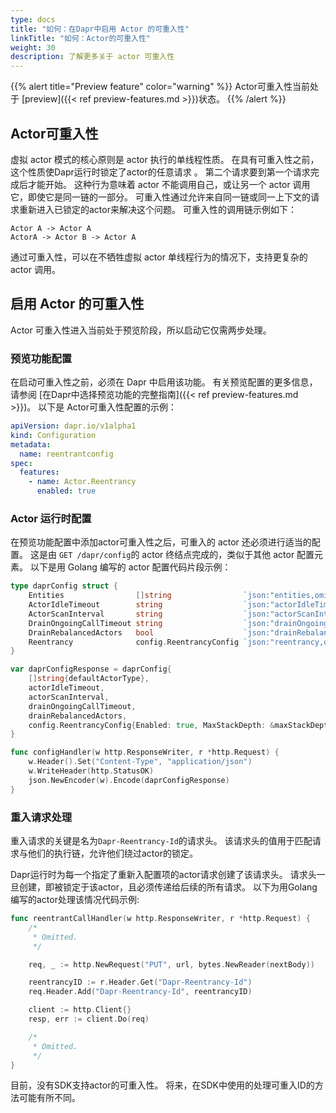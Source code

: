 ```yaml
---
type: docs
title: "如何：在Dapr中启用 Actor 的可重入性"
linkTitle: "如何：Actor的可重入性"
weight: 30
description: 了解更多关于 actor 可重入性
---
```


{{% alert title="Preview feature" color="warning" %}}
Actor可重入性当前处于 [preview]({{< ref preview-features.md >}})状态。
{{% /alert %}}

## Actor可重入性
虚拟 actor 模式的核心原则是 actor 执行的单线程性质。 在具有可重入性之前，这个性质使Dapr运行时锁定了actor的任意请求 。 第二个请求要到第一个请求完成后才能开始。 这种行为意味着 actor 不能调用自己，或让另一个 actor 调用它，即使它是同一链的一部分。 可重入性通过允许来自同一链或同一上下文的请求重新进入已锁定的actor来解决这个问题。 可重入性的调用链示例如下：

```
Actor A -> Actor A
ActorA -> Actor B -> Actor A
```

通过可重入性，可以在不牺牲虚拟 actor 单线程行为的情况下，支持更复杂的 actor 调用。

## 启用 Actor 的可重入性
Actor 可重入性进入当前处于预览阶段，所以启动它仅需两步处理。

### 预览功能配置
在启动可重入性之前，必须在 Dapr 中启用该功能。 有关预览配置的更多信息，请参阅 [在Dapr中选择预览功能的完整指南]({{< ref preview-features.md >}})。 以下是 Actor可重入性配置的示例：

```yaml
apiVersion: dapr.io/v1alpha1
kind: Configuration
metadata:
  name: reentrantconfig
spec:
  features:
    - name: Actor.Reentrancy
      enabled: true
```

### Actor 运行时配置
在预览功能配置中添加actor可重入性之后，可重入的 actor 还必须进行适当的配置。 这是由 `GET /dapr/config`的 actor 终结点完成的，类似于其他 actor 配置元素。 以下是用 Golang 编写的 actor 配置代码片段示例：

```go
type daprConfig struct {
    Entities                []string                `json:"entities,omitempty"`
    ActorIdleTimeout        string                  `json:"actorIdleTimeout,omitempty"`
    ActorScanInterval       string                  `json:"actorScanInterval,omitempty"`
    DrainOngoingCallTimeout string                  `json:"drainOngoingCallTimeout,omitempty"`
    DrainRebalancedActors   bool                    `json:"drainRebalancedActors,omitempty"`
    Reentrancy              config.ReentrancyConfig `json:"reentrancy,omitempty"`
}

var daprConfigResponse = daprConfig{
    []string{defaultActorType},
    actorIdleTimeout,
    actorScanInterval,
    drainOngoingCallTimeout,
    drainRebalancedActors,
    config.ReentrancyConfig{Enabled: true, MaxStackDepth: &maxStackDepth},
}

func configHandler(w http.ResponseWriter, r *http.Request) {
    w.Header().Set("Content-Type", "application/json")
    w.WriteHeader(http.StatusOK)
    json.NewEncoder(w).Encode(daprConfigResponse)
}
```

### 重入请求处理
重入请求的关键是名为`Dapr-Reentrancy-Id`的请求头。 该请求头的值用于匹配请求与他们的执行链，允许他们绕过actor的锁定。

Dapr运行时为每一个指定了重新入配置项的actor请求创建了该请求头。 请求头一旦创建，即被锁定于该actor，且必须传递给后续的所有请求。 以下为用Golang编写的actor处理该情况代码示例:

```go
func reentrantCallHandler(w http.ResponseWriter, r *http.Request) {
    /*
     * Omitted.
     */

    req, _ := http.NewRequest("PUT", url, bytes.NewReader(nextBody))

    reentrancyID := r.Header.Get("Dapr-Reentrancy-Id")
    req.Header.Add("Dapr-Reentrancy-Id", reentrancyID)

    client := http.Client{}
    resp, err := client.Do(req)

    /*
     * Omitted.
     */
}
```

目前，没有SDK支持actor的可重入性。 将来，在SDK中使用的处理可重入ID的方法可能有所不同。
